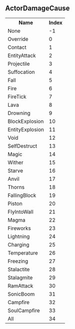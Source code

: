 ## ActorDamageCause

<table><tr><th>Name</th><th>Index</th><tr><td>None</td><td>-1</td></tr><tr><td>Override</td><td>0</td></tr><tr><td>Contact</td><td>1</td></tr><tr><td>EntityAttack</td><td>2</td></tr><tr><td>Projectile</td><td>3</td></tr><tr><td>Suffocation</td><td>4</td></tr><tr><td>Fall</td><td>5</td></tr><tr><td>Fire</td><td>6</td></tr><tr><td>FireTick</td><td>7</td></tr><tr><td>Lava</td><td>8</td></tr><tr><td>Drowning</td><td>9</td></tr><tr><td>BlockExplosion</td><td>10</td></tr><tr><td>EntityExplosion</td><td>11</td></tr><tr><td>Void</td><td>12</td></tr><tr><td>SelfDestruct</td><td>13</td></tr><tr><td>Magic</td><td>14</td></tr><tr><td>Wither</td><td>15</td></tr><tr><td>Starve</td><td>16</td></tr><tr><td>Anvil</td><td>17</td></tr><tr><td>Thorns</td><td>18</td></tr><tr><td>FallingBlock</td><td>19</td></tr><tr><td>Piston</td><td>20</td></tr><tr><td>FlyIntoWall</td><td>21</td></tr><tr><td>Magma</td><td>22</td></tr><tr><td>Fireworks</td><td>23</td></tr><tr><td>Lightning</td><td>24</td></tr><tr><td>Charging</td><td>25</td></tr><tr><td>Temperature</td><td>26</td></tr><tr><td>Freezing</td><td>27</td></tr><tr><td>Stalactite</td><td>28</td></tr><tr><td>Stalagmite</td><td>29</td></tr><tr><td>RamAttack</td><td>30</td></tr><tr><td>SonicBoom</td><td>31</td></tr><tr><td>Campfire</td><td>32</td></tr><tr><td>SoulCampfire</td><td>33</td></tr><tr><td>All</td><td>34</td></tr></table>